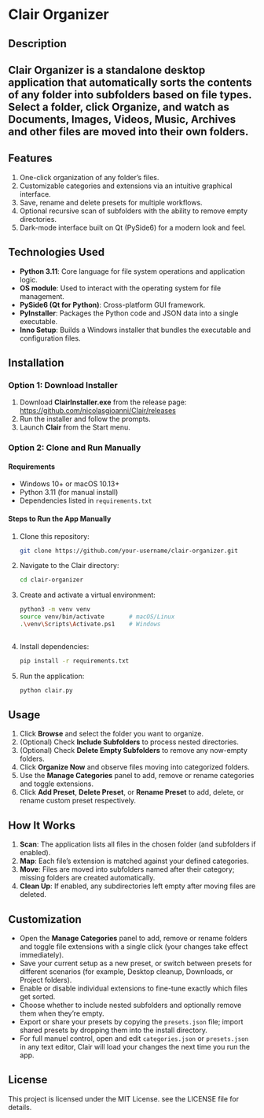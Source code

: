 # Clair Organizer

## Description
Clair Organizer is a standalone desktop application that automatically sorts the contents of any folder into subfolders based on file types. Select a folder, click **Organize**, and watch as Documents, Images, Videos, Music, Archives and other files are moved into their own folders.
---
## Features
1. One-click organization of any folder’s files.  
2. Customizable categories and extensions via an intuitive graphical interface.  
3. Save, rename and delete presets for multiple workflows.  
4. Optional recursive scan of subfolders with the ability to remove empty directories.  
5. Dark-mode interface built on Qt (PySide6) for a modern look and feel.  

## Technologies Used
- **Python 3.11**: Core language for file system operations and application logic.
- **OS module**: Used to interact with the operating system for file management.  
- **PySide6 (Qt for Python)**: Cross-platform GUI framework.  
- **PyInstaller**: Packages the Python code and JSON data into a single executable.  
- **Inno Setup**: Builds a Windows installer that bundles the executable and configuration files.  

## Installation

### Option 1: Download Installer
1. Download **ClairInstaller.exe** from the release page: https://github.com/nicolasgioanni/Clair/releases
2. Run the installer and follow the prompts.  
3. Launch **Clair** from the Start menu.  

### Option 2: Clone and Run Manually

#### Requirements  
- Windows 10+ or macOS 10.13+  
- Python 3.11 (for manual install)  
- Dependencies listed in `requirements.txt`  

#### Steps to Run the App Manually

1. Clone this repository:
   ```bash
   git clone https://github.com/your-username/clair-organizer.git
2. Navigate to the Clair directory:
   ```bash
   cd clair-organizer
4. Create and activate a virtual environment:
   ```bash
   python3 -m venv venv
   source venv/bin/activate       # macOS/Linux
   .\venv\Scripts\Activate.ps1    # Windows
  
6. Install dependencies:
   ```bash
   pip install -r requirements.txt

7. Run the application:
   ```bash
   python clair.py 

## Usage
1. Click **Browse** and select the folder you want to organize.  
2. (Optional) Check **Include Subfolders** to process nested directories.  
3. (Optional) Check **Delete Empty Subfolders** to remove any now-empty folders.  
4. Click **Organize Now** and observe files moving into categorized folders.  
5. Use the **Manage Categories** panel to add, remove or rename categories and toggle extensions.
6. Click **Add Preset**, **Delete Preset**, or **Rename Preset** to add, delete, or rename custom preset respectively.

## How It Works
1. **Scan**: The application lists all files in the chosen folder (and subfolders if enabled).  
2. **Map**: Each file’s extension is matched against your defined categories.  
3. **Move**: Files are moved into subfolders named after their category; missing folders are created automatically.  
4. **Clean Up**: If enabled, any subdirectories left empty after moving files are deleted.  

## Customization
- Open the **Manage Categories** panel to add, remove or rename folders and toggle file extensions with a single click (your changes take effect immediately).  
- Save your current setup as a new preset, or switch between presets for different scenarios (for example, Desktop cleanup, Downloads, or Project folders).  
- Enable or disable individual extensions to fine-tune exactly which files get sorted.  
- Choose whether to include nested subfolders and optionally remove them when they’re empty.  
- Export or share your presets by copying the `presets.json` file; import shared presets by dropping them into the install directory.  
- For full manuel control, open and edit `categories.json` or `presets.json` in any text editor, Clair will load your changes the next time you run the app.  

## License
This project is licensed under the MIT License. see the LICENSE file for details.
